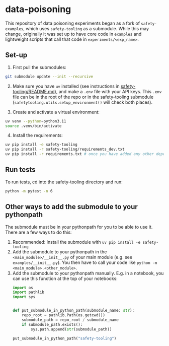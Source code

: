# data-poisoning

This repository of data poisoning experiments began as a fork of `safety-examples`, which uses `safety-tooling` as a submodule. While this may change, originally it was set up to have core code in `examples` and lightweight scripts that call that code in `experiments/<exp_name>`.

## Set-up

1. First pull the submodules:

```bash
git submodule update --init --recursive
```

2. Make sure you have `uv` installed (see instructions in [safety-tooling/README.md](safety-tooling/README.md)), and make a `.env` file with your API keys. This `.env` file can be in the root of the repo or in the safety-tooling submodule (`safetytooling.utils.setup_environment()` will check both places).

3. Create and activate a virtual environment:
```bash
uv venv --python=python3.11
source .venv/bin/activate
```

4. Install the requirements:

```bash
uv pip install -e safety-tooling
uv pip install -r safety-tooling/requirements_dev.txt
uv pip install -r requirements.txt # once you have added any other dependencies
```


## Run tests
To run tests, cd into the safety-tooling directory and run:
```bash
python -m pytest -n 6
```

## Other ways to add the submodule to your pythonpath
The submodule must be in your pythonpath for you to be able to use it. There are a few ways to do this:

1. Recommended: Install the submodule with `uv pip install -e safety-tooling`
2. Add the submodule to your pythonpath in the `<main_module>/__init__.py` of your main module (e.g. see `examples/__init__.py`). You then have to call your code like `python -m <main_module>.<other_module>`.
3. Add the submodule to your pythonpath manually. E.g. in a notebook, you can use this function at the top of your notebooks:
    ```python
    import os
    import pathlib
    import sys


    def put_submodule_in_python_path(submodule_name: str):
        repo_root = pathlib.Path(os.getcwd())
        submodule_path = repo_root / submodule_name
        if submodule_path.exists():
            sys.path.append(str(submodule_path))

    put_submodule_in_python_path("safety-tooling")
    ```
